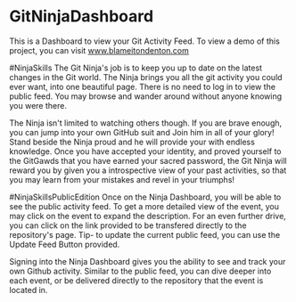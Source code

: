 # GitNinjaDashboard 
This is a Dashboard to view your Git Activity Feed. To view a demo of this project, you can visit www.blameitondenton.com


#NinjaSkills
The Git Ninja's job is to keep you up to date on the latest changes in the Git world. The Ninja brings you all the git activity you could ever want, into one beautiful page. There is no need to log in to view the public feed. You may browse and wander around without anyone knowing you were there. 

The Ninja isn't limited to watching others though. If you are brave enough, you can jump into your own GitHub suit and Join him in all of your glory!  Stand beside the Ninja proud and he will provide your with endless knowledge. Once you have accepted your identity, and proved yourself to the GitGawds that you have earned your sacred password, the Git Ninja will reward you by given you a introspective view of your past activities, so that you may learn from your mistakes and revel in your triumphs! 

#NinjaSkillsPublicEdition
Once on the Ninja Dashboard, you will be able to see the public activity feed. To get a more detailed view of the event, you may click on the event to expand the description. For an even further drive, you can click on the link provided to be transfered directly to the repository's page. Tip- to update the current public feed, you can use the Update Feed Button provided. 

Signing into the Ninja Dashboard gives you the ability to see and track your own Github activity. Similar to the public feed, you can dive deeper into each event, or be delivered directly to the repository that the event is located in. 



